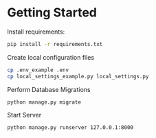 Getting Started
===============

Install requirements:
```bash
pip install -r requirements.txt
```

Create local configuration files
```bash
cp .env_example .env
cp local_settings_example.py local_settings.py
```

Perform Database Migrations
```bash
python manage.py migrate
```

Start Server
```bash
python manage.py runserver 127.0.0.1:8000
```
